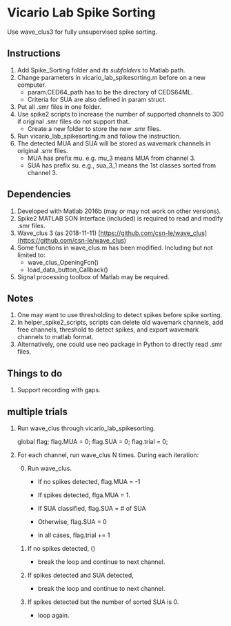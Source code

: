 ﻿# Vicario Lab Spike Sorting

Use wave_clus3 for fully unsupervised spike sorting. 


## Instructions

1. Add Spike_Sorting folder and _its subfolders_ to Matlab path.
2. Change parameters in vicario_lab_spikesorting.m before on a new computer. 
	- param.CED64_path has to be the directory of CEDS64ML.
	- Criteria for SUA are also defined in param struct. 
3. Put all .smr files in one folder. 
4. Use spike2 scripts to increase the number of supported channels to 300 if original .smr files do not support that. 
	- Create a new folder to store the new .smr files.
5. Run vicario_lab_spikesorting.m and follow the instruction.
6. The detected MUA and SUA will be stored as wavemark channels in original .smr files.
	- MUA has prefix mu. e.g. mu_3 means MUA from channel 3.
	- SUA has prefix su. e.g., sua_3_1 means the 1st classes sorted from channel 3.

## Dependencies

1. Developed with Matlab 2016b (may or may not work on other versions).
2. Spike2 MATLAB SON Interface (included) is required to read and modify .smr files.
3. Wave_clus 3 (as 2018-11-11)  [https://github.com/csn-le/wave_clus](https://github.com/csn-le/wave_clus)
4. Some functions in wave_clus.m has been modified. Including but not limited to:
	- wave_clus_OpeningFcn()
	- load_data_button_Callback()
5. Signal processing toolbox of Matlab may be required.

## Notes

1. One may want to use thresholding to detect spikes before spike sorting.
2. In helper_spike2_scripts, scripts can delete old wavemark channels, add free channels, threshold to detect spikes, and export wavemark channels to matlab format.
3. Alternatively, one could use neo package in Python to directly read .smr files.

## Things to do

1. Support recording with gaps. 


## multiple trials

1. Run wave_clus through vicario_lab_spikesorting. 

    global flag;
    flag.MUA = 0;
    flag.SUA = 0;
    flag.trial = 0;
    
2. For each channel, run wave_clus N times. During each iteration:

    0. Run wave_clus.
        * If no spikes detected, flag.MUA = -1
        * If spikes detected, flga.MUA = 1.
        
        * If SUA classified, flag.SUA = # of SUA
        * Otherwise, flag.SUA = 0
        
        * in all cases, flag.trial += 1
        
    1. If no spikes detected, ()
        * break the loop and continue to next channel.
    2. If spikes detected and SUA detected,
        * break the loop and continue to next channel.
    2. If spikes detected but the number of sorted SUA is 0.
        * loop again.